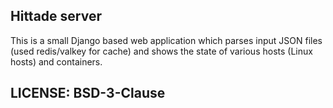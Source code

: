 ## Hittade server

This is a small Django based web application which parses input JSON files (used
redis/valkey for cache) and shows the state of various hosts (Linux hosts) and
containers.

## LICENSE: BSD-3-Clause

